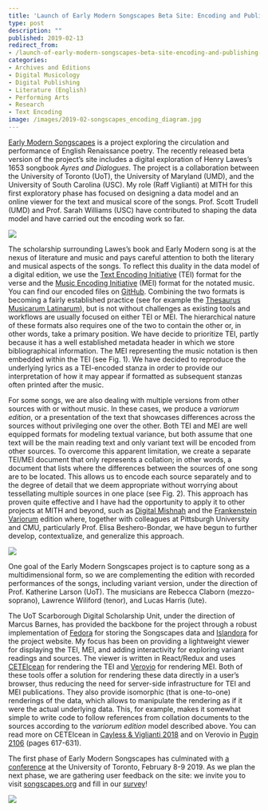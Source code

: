 ```yaml
---
title: 'Launch of Early Modern Songscapes Beta Site: Encoding and Publishing strategies'
type: post
description: ""
published: 2019-02-13
redirect_from: 
- /launch-of-early-modern-songscapes-beta-site-encoding-and-publishing-strategies/
categories:
- Archives and Editions
- Digital Musicology
- Digital Publishing
- Literature (English)
- Performing Arts
- Research
- Text Encoding
image: /images/2019-02-songscapes_encoding_diagram.jpg
---
```

[Early Modern Songscapes](http://songscapes.org) is a project exploring the circulation and performance of English Renaissance poetry. The recently released beta version of the project’s site includes a digital exploration of Henry Lawes’s 1653 songbook _Ayres and Dialogues_. The project is a collaboration between the University of Toronto (UoT), the University of Maryland (UMD), and the University of South Carolina (USC). My role (Raff Viglianti) at MITH for this first exploratory phase has focused on designing a data model and an online viewer for the text and musical score of the songs. Prof. Scott Trudell (UMD) and Prof. Sarah Williams (USC) have contributed to shaping the data model and have carried out the encoding work so far.

![](/images/2019-02-songscapes_encoding_diagram.jpg)_![]()_

The scholarship surrounding Lawes’s book and Early Modern song is at the nexus of literature and music and pays careful attention to both the literary and musical aspects of the songs. To reflect this duality in the data model of a digital edition, we use the [Text Encoding Initiative](http://www.tei-c.org/) (TEI) format for the verse and the [Music Encoding Initiative](http://music-encoding.org/) (MEI) format for the notated music. You can find our encoded files on [GitHub](https://github.com/earlymodernsongscapes/songscapes). Combining the two formats is becoming a fairly established practice (see for example the [Thesaurus Musicarum Latinarum](http://www.chmtl.indiana.edu/tml/about/introduction)), but is not without challenges as existing tools and workflows are usually focused on either TEI or MEI. The hierarchical nature of these formats also requires one of the two to contain the other or, in other words, take a primary position. We have decide to prioritize TEI, partly because it has a well established metadata header in which we store bibliographical information. The MEI representing the music notation is then embedded within the TEI (see Fig. 1). We have decided to reproduce the underlying lyrics as a TEI-encoded stanza in order to provide our interpretation of how it may appear if formatted as subsequent stanzas often printed after the music.

For some songs, we are also dealing with multiple versions from other sources with or without music. In these cases, we produce a _variorum edition_, or a presentation of the text that showcases differences across the sources without privileging one over the other. Both TEI and MEI are well equipped formats for modeling textual variance, but both assume that one text will be the main reading text and only variant text will be encoded from other sources. To overcome this apparent limitation, we create a separate TEI/MEI document that only represents a collation; in other words, a document that lists where the differences between the sources of one song are to be located. This allows us to encode each source separately and to the degree of detail that we deem appropriate without worrying about tessellating multiple sources in one place (see Fig. 2). This approach has proven quite effective and I have had the opportunity to apply it to other projects at MITH and beyond, such as [Digital Mishnah](https://mith.umd.edu/research/digital-mishnah/) and the [Frankenstein Variorum](https://pghfrankenstein.github.io/Pittsburgh_Frankenstein/) edition where, together with colleagues at Pittsburgh University and CMU, particularly Prof. Elisa Beshero-Bondar, we have begun to further develop, contextualize, and generalize this approach.

![](/images/2019-02-Songscapes_Collation-300x280.jpg)

One goal of the Early Modern Songscapes project is to capture song as a multidimensional form, so we are complementing the edition with recorded performances of the songs, including variant version, under the direction of Prof. Katherine Larson (UoT). The musicians are Rebecca Claborn (mezzo-soprano), Lawrence Wiliford (tenor), and Lucas Harris (lute).

The UoT Scarborough Digital Scholarship Unit, under the direction of Marcus Barnes, has provided the backbone for the project through a robust implementation of [Fedora](https://duraspace.org/fedora/) for storing the Songscapes data and [Islandora](https://islandora.ca/) for the project website. My focus has been on providing a lightweight viewer for displaying the TEI, MEI, and adding interactivity for exploring variant readings and sources. The viewer is written in React/Redux and uses [CETEIcean](https://github.com/TEIC/CETEIcean) for rendering the TEI and [Verovio](http://verovio.org/) for rendering MEI. Both of these tools offer a solution for rendering these data directly in a user’s browser, thus reducing the need for server-side infrastructure for TEI and MEI publications. They also provide isomorphic (that is one-to-one) renderings of the data, which allows to manipulate the rendering as if it were the actual underlying data. This, for example, makes it somewhat simple to write code to follow references from collation documents to the sources according to the _variorum edition_ model described above. You can read more on CETEIcean in [Cayless & Viglianti 2018](https://www.balisage.net/Proceedings/vol21/html/Cayless01/BalisageVol21-Cayless01.html) and on Verovio in [Pugin 2106](https://github.com/Edirom/Festschrift-Veit/releases/download/v1.1/Festschrift-Veit_1.1.pdf) (pages 617-631).

The first phase of Early Modern Songscapes has culminated with [a conference](https://crrs.ca/event/early-modern-songscapes-2019/) at the University of Toronto, February 8-9 2019. As we plan the next phase, we are gathering user feedback on the site: we invite you to visit [songscapes.org](http://songscapes.org) and fill in our [survey](https://www.surveymonkey.com/r/songscapes)!

![](/images/2019-02-songscapes_variant-980x345.png)_![]()_
